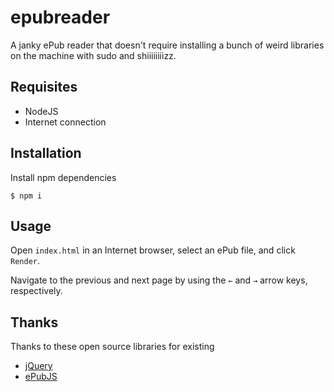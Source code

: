 # epubreader
A janky ePub reader that doesn't require installing a bunch of weird libraries on the machine with sudo and shiiiiiiiizz.

## Requisites
* NodeJS
* Internet connection

## Installation
Install npm dependencies

```
$ npm i
```

## Usage
Open `index.html` in an Internet browser, select an ePub file, and click `Render`.

Navigate to the previous and next page by using the `←` and `→` arrow keys, respectively.

## Thanks
Thanks to these open source libraries for existing
* [jQuery](https://jquery.com/)
* [ePubJS](https://github.com/futurepress/epub.js)
